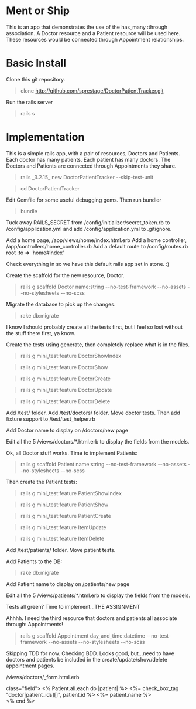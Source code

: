 Ment or Ship
=======

This is an app that demonstrates the use of the has_many :through association.  A Doctor resource and a Patient resource will be used here.  These resources would be connected through Appointment relationships.


Basic Install
=======
Clone this git repository.
  > clone http://github.com/sprestage/DoctorPatientTracker.git

Run the rails server
  > rails s


Implementation
=======
This is a simple rails app, with a pair of resources, Doctors and Patients.  Each doctor has many patients.  Each patient has many doctors.  The Doctors and Patients are connected through Appointments they share.
  > rails \_3.2.15\_ new DoctorPatientTracker --skip-test-unit

  > cd DoctorPatientTracker

Edit Gemfile for some useful debugging gems.  Then run bundler
  > bundle

Tuck away RAILS_SECRET from /config/initializer/secret_token.rb to /config/application.yml and add /config/application.yml to .gitignore.

Add a home page, /app/views/home/index.html.erb
Add a home controller, /app/controllers/home_controller.rb
Add a default route to /config/routes.rb
  root :to => 'home#index'

Check everything in so we have this default rails app set in stone.  :)

Create the scaffold for the new resource, Doctor.
  > rails g scaffold Doctor name:string --no-test-framework --no-assets --no-stylesheets --no-scss

Migrate the database to pick up the changes.
  > rake db:migrate

I know I should probably create all the tests first, but I feel so lost without the stuff there first, ya know.

Create the tests using generate, then completely replace what is in the files.
  > rails g mini_test:feature DoctorShowIndex

  > rails g mini_test:feature DoctorShow

  > rails g mini_test:feature DoctorCreate

  > rails g mini_test:feature DoctorUpdate

  > rails g mini_test:feature DoctorDelete

Add /test/ folder.  Add /test/doctors/ folder.  Move doctor tests. Then add fixture support to /test/test_helper.rb

Add Doctor name to display on /doctors/new page

Edit all the 5 /views/doctors/*.html.erb to display the fields from the models.

Ok, all Doctor stuff works. Time to implement Patients:
  > rails g scaffold Patient name:string --no-test-framework --no-assets --no-stylesheets --no-scss

Then create the Patient tests:
  > rails g mini_test:feature PatientShowIndex

  > rails g mini_test:feature PatientShow

  > rails g mini_test:feature PatientCreate

  > rails g mini_test:feature ItemUpdate

  > rails g mini_test:feature ItemDelete

Add /test/patients/ folder.  Move patient tests.

Add Patients to the DB:
  > rake db:migrate

Add Patient name to display on /patients/new page

Edit all the 5 /views/patients/*.html.erb to display the fields from the models.

Tests all green?  Time to implement...THE ASSIGNMENT

Ahhhh.  I need the third resource that doctors and patients all associate through: Appointments!
  > rails g scaffold Appointment day_and_time:datetime --no-test-framework --no-assets --no-stylesheets --no-scss

Skipping TDD for now.  Checking BDD.  Looks good, but...need to have doctors and patients be
included in the create/update/show/delete appointment pages.

/views/doctors/_form.html.erb
<div> class="field">
  <% Patient.all.each do |patient| %>
    <%= check_box_tag "doctor[patient_ids][]", patient.id %>
    <%= patient.name %><br/>
  <% end %>
</div>


